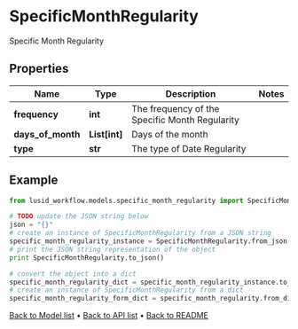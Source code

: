 # SpecificMonthRegularity

Specific Month Regularity

## Properties
Name | Type | Description | Notes
------------ | ------------- | ------------- | -------------
**frequency** | **int** | The frequency of the Specific Month Regularity | 
**days_of_month** | **List[int]** | Days of the month | 
**type** | **str** | The type of Date Regularity | 

## Example

```python
from lusid_workflow.models.specific_month_regularity import SpecificMonthRegularity

# TODO update the JSON string below
json = "{}"
# create an instance of SpecificMonthRegularity from a JSON string
specific_month_regularity_instance = SpecificMonthRegularity.from_json(json)
# print the JSON string representation of the object
print SpecificMonthRegularity.to_json()

# convert the object into a dict
specific_month_regularity_dict = specific_month_regularity_instance.to_dict()
# create an instance of SpecificMonthRegularity from a dict
specific_month_regularity_form_dict = specific_month_regularity.from_dict(specific_month_regularity_dict)
```
[Back to Model list](../README.md#documentation-for-models) &#8226; [Back to API list](../README.md#documentation-for-api-endpoints) &#8226; [Back to README](../README.md)


